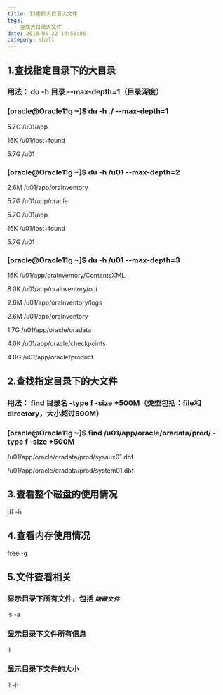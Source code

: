 ```yaml
---
title: 13查找大目录大文件
tags:
  - 查找大目录大文件
date: 2018-05-22 14:56:06
category: shell
---
```

## 1.查找指定目录下的大目录
### 用法： du -h 目录 --max-depth=1（目录深度）
### [oracle@Oracle11g ~]$ du -h ./  --max-depth=1

5.7G    /u01/app

16K     /u01/lost+found

5.7G    /u01

### [oracle@Oracle11g ~]$ du -h /u01  --max-depth=2

2.6M    /u01/app/oraInventory

5.7G    /u01/app/oracle

5.7G    /u01/app

16K     /u01/lost+found

5.7G    /u01

### [oracle@Oracle11g ~]$ du -h /u01  --max-depth=3

16K     /u01/app/oraInventory/ContentsXML

8.0K    /u01/app/oraInventory/oui

2.6M    /u01/app/oraInventory/logs

2.6M    /u01/app/oraInventory

1.7G    /u01/app/oracle/oradata

4.0K    /u01/app/oracle/checkpoints

4.0G    /u01/app/oracle/product

## 2.查找指定目录下的大文件
### 用法：  find  目录名  -type f -size +500M（类型包括：file和directory，大小超过500M）
### [oracle@Oracle11g ~]$ find   /u01/app/oracle/oradata/prod/  -type   f   -size   +500M

/u01/app/oracle/oradata/prod/sysaux01.dbf

/u01/app/oracle/oradata/prod/system01.dbf

## 3.查看整个磁盘的使用情况
df  -h
## 4.查看内存使用情况
free  -g
## 5.文件查看相关
### 显示目录下所有文件，包括 *`隐藏文件`*
ls -a
### 显示目录下文件所有信息
ll
### 显示目录下文件的大小
ll -h